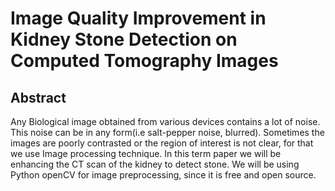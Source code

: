# Image Quality Improvement in Kidney Stone Detection on Computed Tomography Images

## Abstract

Any Biological image obtained from various devices contains a lot of noise. This noise can be in any form(i.e salt-pepper noise, blurred). Sometimes the images are poorly contrasted or the region of interest is not clear, for that we use Image processing technique. In this term paper we will be enhancing the CT scan of the kidney to detect stone. We will be using Python openCV for image preprocessing, since it is free and open source. 
